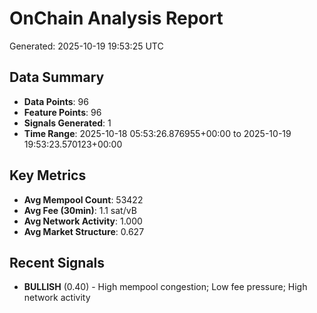 # OnChain Analysis Report
Generated: 2025-10-19 19:53:25 UTC

## Data Summary
- **Data Points**: 96
- **Feature Points**: 96
- **Signals Generated**: 1
- **Time Range**: 2025-10-18 05:53:26.876955+00:00 to 2025-10-19 19:53:23.570123+00:00

## Key Metrics
- **Avg Mempool Count**: 53422
- **Avg Fee (30min)**: 1.1 sat/vB
- **Avg Network Activity**: 1.000
- **Avg Market Structure**: 0.627

## Recent Signals
- **BULLISH** (0.40) - High mempool congestion; Low fee pressure; High network activity
